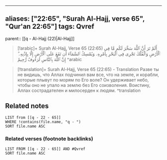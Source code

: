 
---
aliases: ["22:65", "Surah Al-Hajj, verse 65", "Qur'an 22:65"]
tags: Qvref
---

parent:: [[q - Al-Hajj (22)|Al-Hajj]]

> [!arabic]+ Surah Al-Hajj, Verse 65 (22:65)
> <span class="quran-arabic">أَلَمْ تَرَ أَنَّ ٱللَّهَ سَخَّرَ لَكُم مَّا فِى ٱلْأَرْضِ وَٱلْفُلْكَ تَجْرِى فِى ٱلْبَحْرِ بِأَمْرِهِۦ وَيُمْسِكُ ٱلسَّمَآءَ أَن تَقَعَ عَلَى ٱلْأَرْضِ إِلَّا بِإِذْنِهِۦٓ ۗ إِنَّ ٱللَّهَ بِٱلنَّاسِ لَرَءُوفٌ رَّحِيمٌ</span>
^arabic

> [!translation]+ Surah Al-Hajj, Verse 65 (22:65) - Translation
> Разве ты не видишь, что Аллах подчинил вам все, что на земле, и корабли, которые плывут по морям по Его воле? Он удерживает небо, чтобы оно не упало на землю без Его соизволения. Воистину, Аллах сострадателен и милосерден к людям.
^translation



## Related notes
```dataview
LIST from [[q - 22 - 65]]
WHERE !contains(file.name, "q - ")
SORT file.name ASC
```

### Related verses (footnote backlinks)
```dataview
LIST FROM [[q - 22 - 65]] AND #Qvref
SORT file.name ASC
```

